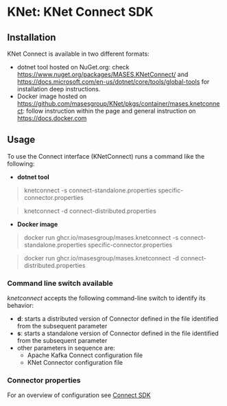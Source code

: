 # KNet: KNet Connect SDK

## Installation

KNet Connect is available in two different formats:

- dotnet tool hosted on NuGet.org: check https://www.nuget.org/packages/MASES.KNetConnect/ and https://docs.microsoft.com/en-us/dotnet/core/tools/global-tools for installation deep instructions.
- Docker image hosted on https://github.com/masesgroup/KNet/pkgs/container/mases.knetconnect: follow instruction within the page and general instruction on https://docs.docker.com

## Usage

To use the Connect interface (KNetConnect) runs a command like the following:

- **dotnet tool**

> knetconnect -s connect-standalone.properties specific-connector.properties

> knetconnect -d connect-distributed.properties

- **Docker image**

> docker run ghcr.io/masesgroup/mases.knetconnect -s connect-standalone.properties specific-connector.properties

> docker run ghcr.io/masesgroup/mases.knetconnect -d connect-distributed.properties

### Command line switch available

_knetconnect_ accepts the following command-line switch to identify its behavior:
- **d**: starts a distributed version of Connector defined in the file identified from the subsequent parameter
- **s**: starts a standalone version of Connector defined in the file identified from the subsequent parameter
- other parameters in sequence are:
  - Apache Kafka Connect configuration file
  - KNet Connector configuration file
  
### Connector properties

For an overview of configuration see [Connect SDK](connectSDK.md)

